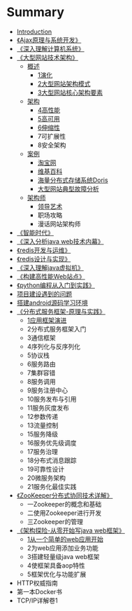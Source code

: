 # Summary

* [Introduction](README.md)
* [《Ajax原理与系统开发》](ajax-ylyxtkf.md)
* [《深入理解计算机系统》](shen-ru-li-jie-ji-suan-ji-xi-tong.md)
* [《大型网站技术架构》](daxingwangzhanjiagou.md)
  * [概述](daxingwangzhanjiagou/gai-shu.md)
    * [1演化](daxingwangzhanjiagou/gai-shu/1yan-hua.md)
    * [2大型网站架构模式](daxingwangzhanjiagou/gai-shu/2da-xing-wang-zhan-jia-gou-mo-shi.md)
    * [3大型网站核心架构要素](daxingwangzhanjiagou/gai-shu/3da-xing-wang-zhan-he-xin-jia-gou-yao-su.md)
  * [架构](daxingwangzhanjiagou/jia-gou.md)
    * [4高性能](daxingwangzhanjiagou/jia-gou/4gao-xing-neng.md)
    * [5高可用](daxingwangzhanjiagou/jia-gou/5gao-ke-yong.md)
    * [6伸缩性](daxingwangzhanjiagou/jia-gou/6shen-suo-xing.md)
    * 7可扩展性
    * 8安全架构
  * [案例](daxingwangzhanjiagou/an-li.md)
    * [淘宝网](daxingwangzhanjiagou/an-li/tao-bao-wang.md)
    * [维基百科](daxingwangzhanjiagou/an-li/wei-ji-bai-ke.md)
    * [海量分布式存储系统Doris](daxingwangzhanjiagou/an-li/hai-liang-fen-bu-shi-cun-chu-xi-tong-doris.md)
    * [大型网站典型故障分析](daxingwangzhanjiagou/an-li/da-xing-wang-zhan-dian-xing-gu-zhang-fen-xi.md)
  * [架构师](daxingwangzhanjiagou/jia-gou-shi.md)
    * [领导艺术](daxingwangzhanjiagou/jia-gou-shi/ling-dao-yi-zhu.md)
    * 职场攻略
    * 漫话网站架构师
* [《智能时代》](zhi-neng-shi-dai.md)
* [《深入分析java web技术内幕》](shen-ru-fen-xi-java-web-ji-zhu-nei-mu.md)
* [《redis开发与运维》](rediskai-fa-yu-yun-wei.md)
* [《redis设计与实现》](redisshe-ji-yu-shi-xian.md)
* [《深入理解java虚拟机》](shen-ru-li-jie-java-xu-ni-ji.md)
* [《构建高性能Web站点》](gou-jian-gao-xing-neng-web-zhan-dian.md)
* [《python编程从入门到实践》](pythonbian-cheng-cong-ru-men-dao-shi-jian.md)
* [项目建设遇到的问题](xiang-mu-jian-she-yu-dao-de-wen-ti.md)
* [搭建android源码学习环境](da-jian-android-yuan-ma-xue-xi-huan-jing.md)
* [《分布式服务框架-原理与实践》](fen-bu-shi-fu-wu-kuang-67b6-yuan-li-yu-shi-jian.md)
  * [1应用框架演进](fen-bu-shi-fu-wu-kuang-67b6-yuan-li-yu-shi-jian/1ying-yong-kuang-jia-yan-jin.md)
  * 2分布式服务框架入门
  * 3通信框架
  * 4序列化与反序列化
  * 5协议栈
  * 6服务路由
  * 7集群容错
  * 8服务调用
  * 9服务注册中心
  * 10服务发布与引用
  * 11服务灰度发布
  * 12参数传递
  * 13流量控制
  * 15服务降级
  * 16服务优先级调度
  * 17服务治理
  * 18分布式消息跟踪
  * 19可靠性设计
  * 20微服务架构
  * 21服务化最佳实践
* [《ZooKeeper分布式协同技术详解》](zookeeperfen-bu-shi-xie-tong-ji-zhu-xiang-jie.md)
  * 一Zookeeper的概念和基础
  * 二使用Zookeeper进行开发
  * 三Zookeeper的管理
* [《架构探险-从零开始写java web框架》](jia-gou-tan-9669-cong-ling-kai-shi-xie-java-web-kuang-jia.md)
  * [1从一个简单的web应用开始](jia-gou-tan-9669-cong-ling-kai-shi-xie-java-web-kuang-jia/1cong-yi-ge-jian-dan-de-web-ying-yong-kai-shi.md)
  * 2为web应用添加业务功能
  * 3搭建轻量级java web框架
  * 4使框架具备aop特性
  * 5框架优化与功能扩展
* HTTP权威指南
* 第一本Docker书
* TCP/IP详解卷1

